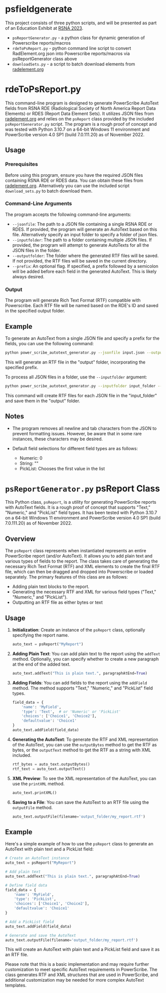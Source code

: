 # psfieldgenerate

This project consists of three python scripts, and will be presented as part of an Education Exhibit at [RSNA 2023](https://www.rsna.org/annual-meeting). 

- `psReportGenerator.py` - a python class for dynamic generation of Powerscribe reports/macros
- `rdeToPsReport.py` - python command line script to convert RadElement.org json into Powerscribe reports/macros via psReportGenerator class above
- `downloadSets.py` - a script to batch download elements from [radelement.org](https://www.radelement.org/) 

# rdeToPsReport.py

This command-line program is designed to generate PowerScribe AutoText fields from RSNA RDE (Radiological Society of North America Report Data Elements) or RDES (Report Data Element Sets). It utilizes JSON files from [radelement.org](https://www.radelement.org/) and relies on the `psReport` class provided by the included `psReportGenerator.py` script. The program is a rough proof of concept and was tested with Python 3.10.7 on a 64-bit Windows 11 environment and PowerScribe version 4.0 SP1 (build 7.0.111.20) as of November 2022.

## Usage

### Prerequisites

Before using this program, ensure you have the required JSON files containing RSNA RDE or RDES data. You can obtain these files from [radelement.org](https://www.radelement.org/). Alternatively you can use the included script `download_sets.py` to batch download them.

### Command-Line Arguments

The program accepts the following command-line arguments:

- `--jsonfile`: The path to a JSON file containing a single RSNA RDE or RDES. If provided, the program will generate an AutoText based on this file. Alternatively specify an input folder to specify a folder of json files.
- `--inputfolder`: The path to a folder containing multiple JSON files. If provided, the program will attempt to generate AutoTexts for all the JSON files in the folder.
- `--outputfolder`: The folder where the generated RTF files will be saved. If not provided, the RTF files will be saved in the current directory.
- `--prefix`: An optional flag. If specified, a prefix followed by a semicolon will be added before each field in the generated AutoText. This is likely always desired. 

### Output

The program will generate Rich Text Format (RTF) compatible with Powerscribe. Each RTF file will be named based on the RDE's ID and saved in the specified output folder.

## Example

To generate an AutoText from a single JSON file and specify a prefix for the fields, you can use the following command:

```bash
python power_scribe_autotext_generator.py --jsonfile input.json --outputfolder output --prefix
```

This will generate an RTF file in the "output" folder, incorporating the specified prefix.

To process all JSON files in a folder, use the `--inputfolder` argument:

```bash
python power_scribe_autotext_generator.py --inputfolder input_folder --outputfolder output --prefix
```

This command will create RTF files for each JSON file in the "input_folder" and save them in the "output" folder.

## Notes

- The program removes all newline and tab characters from the JSON to prevent formatting issues. However, be aware that in some rare instances, these characters may be desired.

- Default field selections for different field types are as follows:
  - Numeric: 0
  - String: ""
  - PickList: Chooses the first value in the list


# `psReportGenerator.py` psReport Class 

This Python class, `psReport`, is a utility for generating PowerScribe reports with AutoText fields. It is a rough proof of concept that supports "Text," "Numeric," and "PickList" field types. It has been tested with Python 3.10.7 on a 64-bit Windows 11 environment and PowerScribe version 4.0 SP1 (build 7.0.111.20) as of November 2022.

## Overview

The `psReport` class represents when instantiated represents an entire PowerScribe report (and/or AutoText). It allows you to add plain text and various types of fields to the report. The class takes care of generating the necessary Rich Text Format (RTF) and XML elements to create the final RTF file, which can then be dragged and dropped into Powerscribe or loaded separately. The primary features of this class are as follows:

- Adding plain text blocks to the report.
- Generating the necessary RTF and XML for various field types ("Text," "Numeric," and "PickList").
- Outputting an RTF file as either bytes or text

## Usage

1. **Initialization**: Create an instance of the `psReport` class, optionally specifying the report name.

    ```python
    auto_text = psReport("MyReport")
    ```

2. **Adding Plain Text**: You can add plain text to the report using the `addText` method. Optionally, you can specify whether to create a new paragraph at the end of the added text.

    ```python
    auto_text.addText("This is plain text.", paragraphAtEnd=True)
    ```

3. **Adding Fields**: You can add fields to the report using the `addField` method. The method supports "Text," "Numeric," and "PickList" field types.

    ```python
    field_data = {
        'name': 'MyField',
        'type': 'Text',  # or 'Numeric' or 'PickList'
        'choices': ['Choice1', 'Choice2'],
        'defaultvalue': 'Choice1'
    }
    auto_text.addField(field_data)
    ```

4. **Generating the AutoText**: To generate the RTF and XML representation of the AutoText, you can use the `outputBytes` method to get the RTF as bytes, or the `outputText` method to get the RTF as a string with XML included.

    ```python
    rtf_bytes = auto_text.outputBytes()
    rtf_text = auto_text.outputText()
    ```
5. **XML Preview**: To see the XML representation of the AutoText, you can use the `printXML` method.

    ```python
    auto_text.printXML()
    ```
    
7. **Saving to a File**: You can save the AutoText to an RTF file using the `outputFile` method.

    ```python
    auto_text.outputFile(filename='output_folder/my_report.rtf')
    ```

## Example

Here's a simple example of how to use the `psReport` class to generate an AutoText with plain text and a PickList field:

```python
# Create an AutoText instance
auto_text = psReport("MyReport")

# Add plain text
auto_text.addText("This is plain text.", paragraphAtEnd=True)

# Define field data
field_data = {
    'name': 'MyField',
    'type': 'PickList',
    'choices': ['Choice1', 'Choice2'],
    'defaultvalue': 'Choice1'
}

# Add a PickList field
auto_text.addField(field_data)

# Generate and save the AutoText
auto_text.outputFile(filename='output_folder/my_report.rtf')
```

This will create an AutoText with plain text and a PickList field and save it as an RTF file.

Please note that this is a basic implementation and may require further customization to meet specific AutoText requirements in PowerScribe. The class generates RTF and XML structures that are used in PowerScribe, and additional customization may be needed for more complex AutoText templates.
